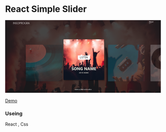 # React Simple Slider
<!-- https://github.com/FatimaAlmashhor/slider-react/blob/master/src/images/music%20sider.PNG -->
![alt text](https://github.com/FatimaAlmashhor/slider-react/blob/master/src/images/music%20sider.PNG)

[Demo](https://fatimaalmashhor.github.io/slider-react/)

### Useing 
React , Css 
